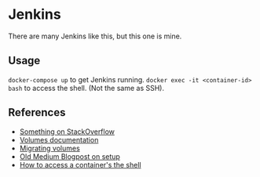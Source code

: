 # Jenkins

There are many Jenkins like this, but this one is mine.

## Usage

`docker-compose up` to get Jenkins running.
`docker exec -it <container-id> bash` to access the shell. (Not the same as SSH).

## References

* [Something on StackOverflow][1]
* [Volumes documentation][2]
* [Migrating volumes][3]
* [Old Medium Blogpost on setup][4]
* [How to access a container's the shell][5]



 [1]: https://stackoverflow.com/questions/46167844/how-to-configure-a-dockerfile-and-docker-compose-for-jenkins
 [2]: https://docs.docker.com/storage/volumes/
 [3]: https://bobcares.com/blog/move-docker-container-to-another-host/
 [4]: https://medium.com/@Joachim8675309/jenkins-environment-using-docker-6a12603ebf9
 [5]: https://stackoverflow.com/questions/30172605/how-do-i-get-into-a-docker-containers-shell
